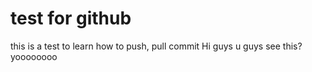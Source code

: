 # test for github
 this is a test to learn how to push, pull commit
 Hi guys u guys see this?
 yoooooooo